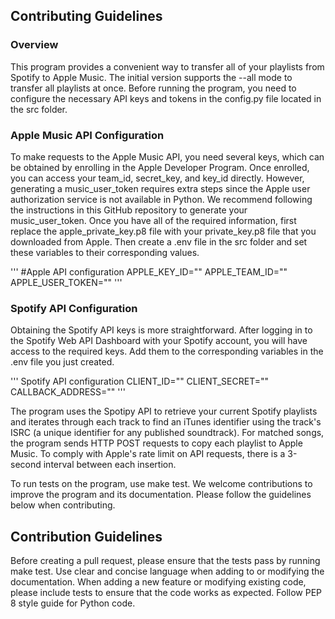 ## Contributing Guidelines
### Overview
This program provides a convenient way to transfer all of your playlists from Spotify to Apple Music. The initial version supports the --all mode to transfer all playlists at once. Before running the program, you need to configure the necessary API keys and tokens in the config.py file located in the src folder.

### Apple Music API Configuration
To make requests to the Apple Music API, you need several keys, which can be obtained by enrolling in the Apple Developer Program. Once enrolled, you can access your team_id, secret_key, and key_id directly. However, generating a music_user_token requires extra steps since the Apple user authorization service is not available in Python. We recommend following the instructions in this GitHub repository to generate your music_user_token. Once you have all of the required information, first replace the apple_private_key.p8 file with your private_key.p8 file that you downloaded from Apple. Then create a .env file in the src folder and set these variables to their corresponding values.

'''
#Apple API configuration
APPLE_KEY_ID=""
APPLE_TEAM_ID=""
APPLE_USER_TOKEN=""
'''

### Spotify API Configuration
Obtaining the Spotify API keys is more straightforward. After logging in to the Spotify Web API Dashboard with your Spotify account, you will have access to the required keys. Add them to the corresponding variables in the .env file you just created.

'''
Spotify API configuration
CLIENT_ID=""
CLIENT_SECRET=""
CALLBACK_ADDRESS=""
'''

The program uses the Spotipy API to retrieve your current Spotify playlists and iterates through each track to find an iTunes identifier using the track's ISRC (a unique identifier for any published soundtrack). For matched songs, the program sends HTTP POST requests to copy each playlist to Apple Music. To comply with Apple's rate limit on API requests, there is a 3-second interval between each insertion.

To run tests on the program, use make test. We welcome contributions to improve the program and its documentation. Please follow the guidelines below when contributing.

## Contribution Guidelines
Before creating a pull request, please ensure that the tests pass by running make test.
Use clear and concise language when adding to or modifying the documentation.
When adding a new feature or modifying existing code, please include tests to ensure that the code works as expected.
Follow PEP 8 style guide for Python code.
